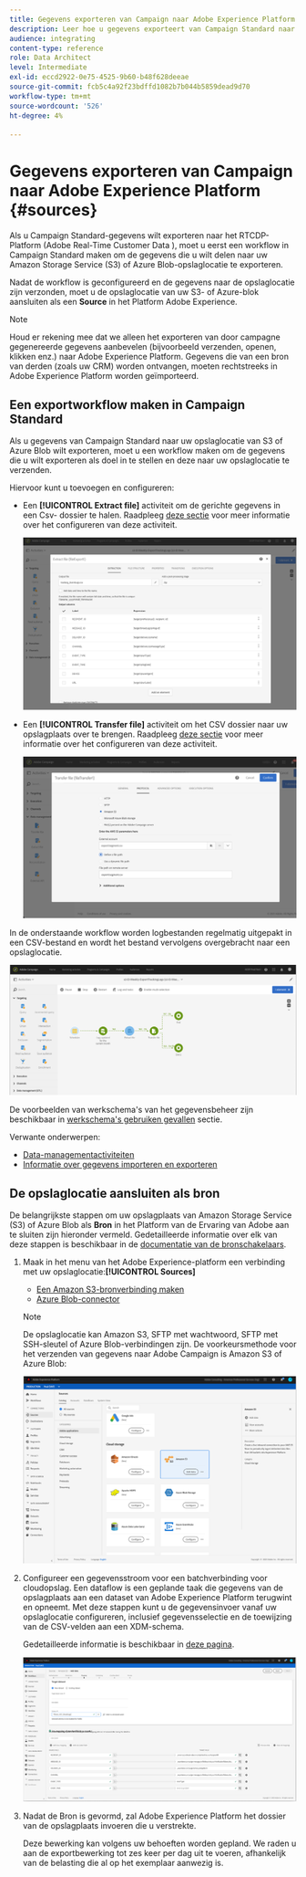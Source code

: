 ```yaml
---
title: Gegevens exporteren van Campaign naar Adobe Experience Platform
description: Leer hoe u gegevens exporteert van Campaign Standard naar Adobe Experience Platform.
audience: integrating
content-type: reference
role: Data Architect
level: Intermediate
exl-id: eccd2922-0e75-4525-9b60-b48f628deeae
source-git-commit: fcb5c4a92f23bdffd1082b7b044b5859dead9d70
workflow-type: tm+mt
source-wordcount: '526'
ht-degree: 4%

---
```


# Gegevens exporteren van Campaign naar Adobe Experience Platform {#sources}

Als u Campaign Standard-gegevens wilt exporteren naar het RTCDP-Platform (Adobe Real-Time Customer Data ), moet u eerst een workflow in Campaign Standard maken om de gegevens die u wilt delen naar uw Amazon Storage Service (S3) of Azure Blob-opslaglocatie te exporteren.

Nadat de workflow is geconfigureerd en de gegevens naar de opslaglocatie zijn verzonden, moet u de opslaglocatie van uw S3- of Azure-blok aansluiten als een **Source** in het Platform Adobe Experience.

>[!NOTE]
>
>Houd er rekening mee dat we alleen het exporteren van door campagne gegenereerde gegevens aanbevelen (bijvoorbeeld verzenden, openen, klikken enz.) naar Adobe Experience Platform. Gegevens die van een bron van derden (zoals uw CRM) worden ontvangen, moeten rechtstreeks in Adobe Experience Platform worden geïmporteerd.

## Een exportworkflow maken in Campaign Standard

Als u gegevens van Campaign Standard naar uw opslaglocatie van S3 of Azure Blob wilt exporteren, moet u een workflow maken om de gegevens die u wilt exporteren als doel in te stellen en deze naar uw opslaglocatie te verzenden.

Hiervoor kunt u toevoegen en configureren:

* Een **[!UICONTROL Extract file]** activiteit om de gerichte gegevens in een Csv- dossier te halen. Raadpleeg [deze sectie](../../automating/using/extract-file.md) voor meer informatie over het configureren van deze activiteit.

   ![](assets/rtcdp-extract-file.png)

* Een **[!UICONTROL Transfer file]** activiteit om het CSV dossier naar uw opslagplaats over te brengen. Raadpleeg [deze sectie](../../automating/using/transfer-file.md) voor meer informatie over het configureren van deze activiteit.

   ![](assets/rtcdp-transfer-file.png)

In de onderstaande workflow worden logbestanden regelmatig uitgepakt in een CSV-bestand en wordt het bestand vervolgens overgebracht naar een opslaglocatie.

![](assets/aep-export.png)

De voorbeelden van werkschema&#39;s van het gegevensbeheer zijn beschikbaar in [werkschema&#39;s gebruiken gevallen](../../automating/using/about-workflow-use-cases.md#management) sectie.

Verwante onderwerpen:

* [Data-managementactiviteiten](../../automating/using/about-data-management-activities.md)
* [Informatie over gegevens importeren en exporteren](../../automating/using/about-data-import-and-export.md)


## De opslaglocatie aansluiten als bron

De belangrijkste stappen om uw opslagplaats van Amazon Storage Service (S3) of Azure Blob als **Bron** in het Platform van de Ervaring van Adobe aan te sluiten zijn hieronder vermeld. Gedetailleerde informatie over elk van deze stappen is beschikbaar in de [documentatie van de bronschakelaars](https://experienceleague.adobe.com/docs/experience-platform/sources/home.html).

1. Maak in het menu van het Adobe Experience-platform een verbinding met uw opslaglocatie:**[!UICONTROL Sources]**

   * [Een Amazon S3-bronverbinding maken](https://experienceleague.adobe.com/docs/experience-platform/sources/ui-tutorials/create/cloud-storage/s3.html)
   * [Azure Blob-connector](https://experienceleague.adobe.com/docs/experience-platform/sources/connectors/cloud-storage/blob.html)

   >[!NOTE]
   >
   >De opslaglocatie kan Amazon S3, SFTP met wachtwoord, SFTP met SSH-sleutel of Azure Blob-verbindingen zijn. De voorkeursmethode voor het verzenden van gegevens naar Adobe Campaign is Amazon S3 of Azure Blob:

   ![](assets/rtcdp-connector.png)

1. Configureer een gegevensstroom voor een batchverbinding voor cloudopslag. Een dataflow is een geplande taak die gegevens van de opslagplaats aan een dataset van Adobe Experience Platform terugwint en opneemt. Met deze stappen kunt u de gegevensinvoer vanaf uw opslaglocatie configureren, inclusief gegevensselectie en de toewijzing van de CSV-velden aan een XDM-schema.

   Gedetailleerde informatie is beschikbaar in [deze pagina](https://experienceleague.adobe.com/docs/experience-platform/sources/ui-tutorials/dataflow/cloud-storage.html).

   ![](assets/rtcdp-map-xdm.png)

1. Nadat de Bron is gevormd, zal Adobe Experience Platform het dossier van de opslagplaats invoeren die u verstrekte.

   Deze bewerking kan volgens uw behoeften worden gepland. We raden u aan de exportbewerking tot zes keer per dag uit te voeren, afhankelijk van de belasting die al op het exemplaar aanwezig is.
